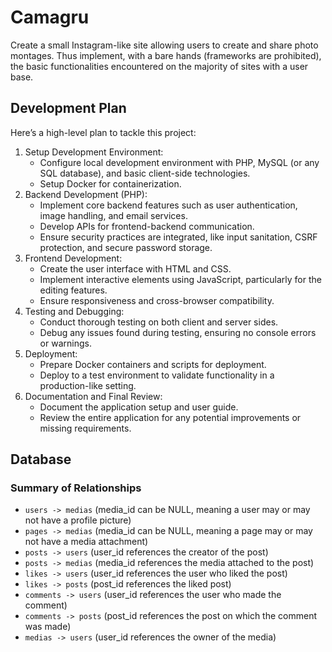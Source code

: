 # Camagru

Create a small Instagram-like site allowing users to create and share photo montages. Thus implement, with a bare hands (frameworks are prohibited), the basic functionalities encountered on the majority of sites with a user base.

## Development Plan

Here’s a high-level plan to tackle this project:

1. Setup Development Environment:
    - Configure local development environment with PHP, MySQL (or any SQL database), and basic client-side technologies.
    - Setup Docker for containerization.
2. Backend Development (PHP):
    - Implement core backend features such as user authentication, image handling, and email services.
    - Develop APIs for frontend-backend communication.
    - Ensure security practices are integrated, like input sanitation, CSRF protection, and secure password storage.
3. Frontend Development:
    - Create the user interface with HTML and CSS.
    - Implement interactive elements using JavaScript, particularly for the editing features.
    - Ensure responsiveness and cross-browser compatibility.
4. Testing and Debugging:
    - Conduct thorough testing on both client and server sides.
    - Debug any issues found during testing, ensuring no console errors or warnings.
5. Deployment:
    - Prepare Docker containers and scripts for deployment.
    - Deploy to a test environment to validate functionality in a production-like setting.
6. Documentation and Final Review:
    - Document the application setup and user guide.
    - Review the entire application for any potential improvements or missing requirements.

## Database

### Summary of Relationships

- `users -> medias` (media_id can be NULL, meaning a user may or may not have a profile picture)
- `pages -> medias` (media_id can be NULL, meaning a page may or may not have a media attachment)
- `posts -> users` (user_id references the creator of the post)
- `posts -> medias` (media_id references the media attached to the post)
- `likes -> users` (user_id references the user who liked the post)
- `likes -> posts` (post_id references the liked post)
- `comments -> users` (user_id references the user who made the comment)
- `comments -> posts` (post_id references the post on which the comment was made)
- `medias -> users` (user_id references the owner of the media)
